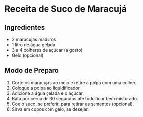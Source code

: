 # Receita de Suco de Maracujá

## Ingredientes
- 2 maracujás maduros
- 1 litro de água gelada
- 3 a 4 colheres de açúcar (a gosto)
- Gelo (opcional)

## Modo de Preparo

1. Corte os maracujás ao meio e retire a polpa com uma colher.
2. Coloque a polpa no liquidificador.
3. Adicione a água gelada e o açúcar.
4. Bata por cerca de 30 segundos até tudo ficar bem misturado.
5. Coe o suco, se preferir, para retirar as sementes (opcional).
6. Sirva em copos com gelo, se desejar.
